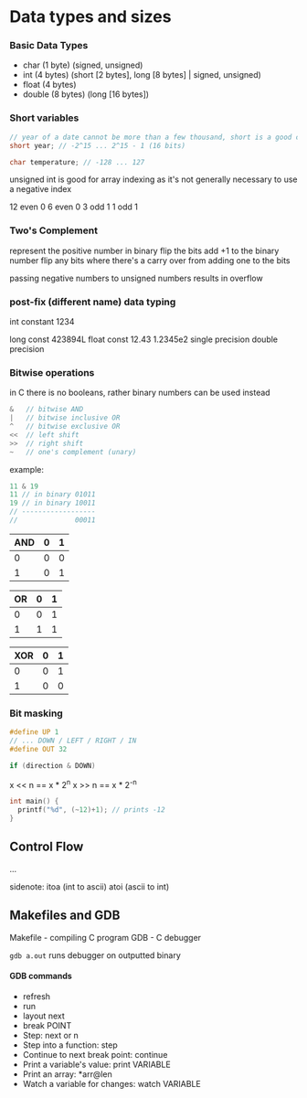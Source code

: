 # Data types and sizes

### Basic Data Types
* char (1 byte) (signed, unsigned)
* int (4 bytes) (short [2 bytes], long [8 bytes] | signed, unsigned)
* float (4 bytes)
* double (8 bytes) (long [16 bytes])

### Short variables
```C
// year of a date cannot be more than a few thousand, short is a good choice
short year; // -2^15 ... 2^15 - 1 (16 bits)

char temperature; // -128 ... 127
```

unsigned int is good for array indexing as it's not generally necessary to use a negative index

12 even 0
6  even 0
3  odd  1
1  odd  1

### Two's Complement
represent the positive number in binary
flip the bits
add +1 to the binary number
flip any bits where there's a carry over from adding one to the bits

passing negative numbers to unsigned numbers results in overflow

### post-fix (different name) data typing
int constant 1234

long const 423894L
float const 12.43 1.2345e2
single precision
double precision

### Bitwise operations
in C there is no booleans, rather binary numbers can be used instead

```C
&   // bitwise AND
|   // bitwise inclusive OR
^   // bitwise exclusive OR
<<  // left shift
>>  // right shift
~   // one's complement (unary)
```

example:

```C
11 & 19
11 // in binary 01011
19 // in binary 10011
// ------------------
//              00011
```

| AND | 0 | 1 |
| --- | --- | --- |
| 0 | 0 | 0 |
|1 | 0 | 1 |


| OR | 0 | 1 |
| --- | --- | --- |
| 0 | 0 | 1 |
|1 | 1| 1 |

| XOR | 0 | 1 |
| --- | --- | --- |
| 0 | 0 | 1 |
|1 | 0 | 0 |

### Bit masking


```C
#define UP 1
// ... DOWN / LEFT / RIGHT / IN
#define OUT 32

if (direction & DOWN)
```

x << n == x * 2<sup>n</sup>
x >> n == x * 2<sup>-n</sup>

```C
int main() {
  printf("%d", (~12)+1); // prints -12
}
```

## Control Flow
...

sidenote: itoa (int to ascii) atoi (ascii to int)

## Makefiles and GDB
Makefile - compiling C program
GDB - C debugger

`gdb a.out` runs debugger on outputted binary

#### GDB commands
* refresh
* run
* layout next
* break POINT
* Step: next or n
* Step into a function: step
* Continue to next break point: continue
* Print a variable's value: print VARIABLE
* Print an array: *arr@len
* Watch a variable for changes: watch VARIABLE

